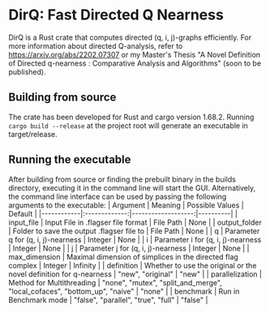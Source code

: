 # DirQ: Fast Directed Q Nearness
DirQ is a Rust crate that computes directed (q, i, j)-graphs efficiently. For more information about directed Q-analysis, refer to https://arxiv.org/abs/2202.07307 or my Master's Thesis "A Novel Definition of Directed q-nearness :  Comparative Analysis and Algorithms" (soon to be published).
## Building from source
The crate has been developed for Rust and cargo version 1.68.2. Running `cargo build --release` at the project root will generate an executable in target/release.
## Running the executable
After building from source or finding the prebuilt binary in the builds directory, executing it in the command line will start the GUI. 
Alternatively, the command line interface can be used by passing the following arguments to the executable:
| Argument   |      Meaning  | Possible Values    |  Default |
|------------|:-------------:|-------------------:|----------|
| input_file | Input File in .flagser file format | File Path | None |
| output_folder | Folder to save the output .flagser file to |  File Path | None |
| q | Parameter q for (q, i, j)-nearness |  Integer | None |
| i | Parameter i for (q, i, j)-nearness |  Integer | None |
| j | Parameter j for (q, i, j)-nearness |  Integer | None |
| max_dimension | Maximal dimension of simplices in the directed flag complex |  Integer | Infinity |
| definition | Whether to use the original or the novel definition for q-nearness |  "new", "original" | "new" |
| parallelization | Method for Multithreading |  "none", "mutex", "split_and_merge", "local_cofaces", "bottom_up", "naive" | "none" |
| benchmark | Run in Benchmark mode |  "false", "parallel", "true", "full" | "false" |
